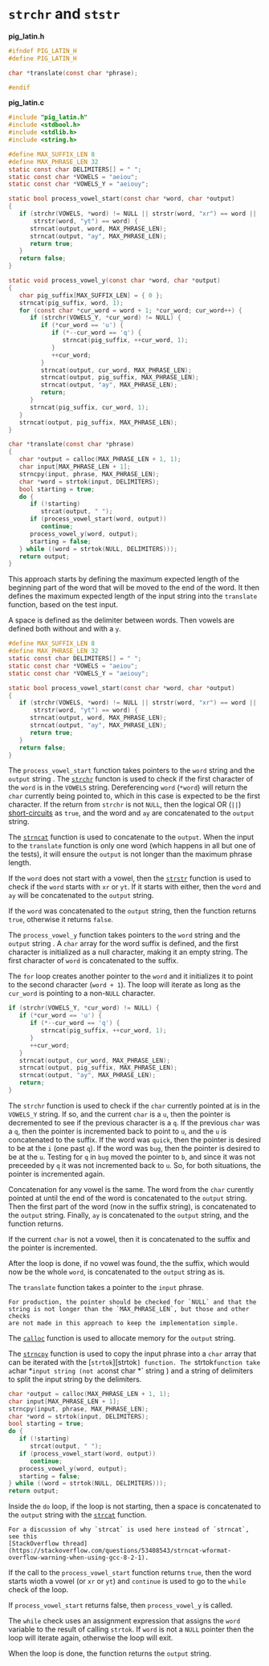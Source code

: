 # `strchr` and `ststr`

**pig_latin.h**

```c
#ifndef PIG_LATIN_H
#define PIG_LATIN_H

char *translate(const char *phrase);

#endif
```

**pig_latin.c**

```c
#include "pig_latin.h"
#include <stdbool.h>
#include <stdlib.h>
#include <string.h>

#define MAX_SUFFIX_LEN 8
#define MAX_PHRASE_LEN 32
static const char DELIMITERS[] = " ";
static const char *VOWELS = "aeiou";
static const char *VOWELS_Y = "aeiouy";

static bool process_vowel_start(const char *word, char *output)
{
   if (strchr(VOWELS, *word) != NULL || strstr(word, "xr") == word ||
       strstr(word, "yt") == word) {
      strncat(output, word, MAX_PHRASE_LEN);
      strncat(output, "ay", MAX_PHRASE_LEN);
      return true;
   }
   return false;
}

static void process_vowel_y(const char *word, char *output)
{
   char pig_suffix[MAX_SUFFIX_LEN] = { 0 };
   strncat(pig_suffix, word, 1);
   for (const char *cur_word = word + 1; *cur_word; cur_word++) {
      if (strchr(VOWELS_Y, *cur_word) != NULL) {
         if (*cur_word == 'u') {
            if (*--cur_word == 'q') {
               strncat(pig_suffix, ++cur_word, 1);
            }
            ++cur_word;
         }
         strncat(output, cur_word, MAX_PHRASE_LEN);
         strncat(output, pig_suffix, MAX_PHRASE_LEN);
         strncat(output, "ay", MAX_PHRASE_LEN);
         return;
      }
      strncat(pig_suffix, cur_word, 1);
   }
   strncat(output, pig_suffix, MAX_PHRASE_LEN);
}

char *translate(const char *phrase)
{
   char *output = calloc(MAX_PHRASE_LEN + 1, 1);
   char input[MAX_PHRASE_LEN + 1];
   strncpy(input, phrase, MAX_PHRASE_LEN);
   char *word = strtok(input, DELIMITERS);
   bool starting = true;
   do {
      if (!starting)
         strcat(output, " ");
      if (process_vowel_start(word, output))
         continue;
      process_vowel_y(word, output);
      starting = false;
   } while ((word = strtok(NULL, DELIMITERS)));
   return output;
}
```

This approach starts by defining the maximum expected length of the beginning part of the word that will be moved to the end of the word.
It then defines the maximum expected length of the input string into the `translate` function, based on the test input.

A space is defined as the delimiter between words.
Then vowels are defined both without and with a `y`.

```c
#define MAX_SUFFIX_LEN 8
#define MAX_PHRASE_LEN 32
static const char DELIMITERS[] = " ";
static const char *VOWELS = "aeiou";
static const char *VOWELS_Y = "aeiouy";

static bool process_vowel_start(const char *word, char *output)
{
   if (strchr(VOWELS, *word) != NULL || strstr(word, "xr") == word ||
       strstr(word, "yt") == word) {
      strncat(output, word, MAX_PHRASE_LEN);
      strncat(output, "ay", MAX_PHRASE_LEN);
      return true;
   }
   return false;
}
```

The `process_vowel_start` function takes pointers to the `word` string and the `output` string .
The [`strchr`][strchr] functon is used to check if the first character of the `word` is in the `VOWELS` string.
Dereferencing `word` (`*word`) will return the `char` currently being pointed to, which in this case is expected to be the first character.
If the return from `strchr` is not `NULL`, then the logical OR (`||`) [short-circuits][short-circuit] as `true`, and the word and `ay` are concatenated
to the `output` string.

The [`strncat`][strncat] function is used to concatenate to the `output`.
When the input to the `translate` function is only one word (which happens in all but one of the tests),
it will ensure the `output` is not longer than the maximum phrase length.

If the `word` does not start with a vowel, then the [`strstr`][strstr] function is used to check if the `word` starts with `xr` or `yt`.
If it starts with either, then the `word` and `ay` will be concatenated to the `output` string.

If the `word` was concatenated to the `output` string, then the function returns `true`, otherwise it returns `false`.

The `process_vowel_y` function takes pointers to the `word` string and the `output` string .
A `char` array for the word suffix is defined, and the first character is initialized as a null character,
making it an empty string.
The first character of `word` is concatenated to the suffix.

The `for` loop creates another pointer to the `word` and it initializes it to point to the second character (`word + 1`).
The loop will iterate as long as the `cur_word` is pointing to a non-`NULL` character.

```c
if (strchr(VOWELS_Y, *cur_word) != NULL) {
   if (*cur_word == 'u') {
      if (*--cur_word == 'q') {
         strncat(pig_suffix, ++cur_word, 1);
      }
      ++cur_word;
   }
   strncat(output, cur_word, MAX_PHRASE_LEN);
   strncat(output, pig_suffix, MAX_PHRASE_LEN);
   strncat(output, "ay", MAX_PHRASE_LEN);
   return;
}
```

The `strchr` function is used to check if the `char` currently pointed at is in the `VOWELS_Y` string.
If so, and the current `char` is a `u`, then the pointer is decremented to see if the previous character is a `q`.
If the previous `char` was a `q`, then the pointer is incremented back to point to `u`, and the `u` is concatenated to the suffix.
If the word was `quick`, then the pointer is desired to be at the `i` (one past `q`).
If the word was `bug`, then the pointer is desired to be at the `u`.
Testing for `q` in `bug` moved the pointer to `b`, and since it was not preceeded by `q` it was not incremented back to `u`.
So, for both situations, the pointer is incremented again.

Concatenation for any vowel is the same.
The word from the `char` curently pointed at until the end of the word is concatenated to the `output` string.
Then the first part of the word (now in the suffix string), is concatenated to the `output` string.
Finally, `ay` is concatenated to the `output` string, and the function returns.

If the current `char` is not a vowel, then it is concatenated to the suffix and the pointer is incremented.

After the loop is done, if no vowel was found, the the suffix, which would now be the whole `word`, is concatenated to the `output` string as is.

The `translate` function takes a pointer to the `input` phrase.

```exercism/note
For production, the pointer should be checked for `NULL` and that the string is not longer than the `MAX_PHRASE_LEN`, but those and other checks
are not made in this approach to keep the implementation simple.
```

The [`calloc`][calloc] function is used to allocate memory for the `output` string.

The [`strncpy`][strncpy] function is used to copy the input phrase into a `char` array that can be iterated with the [`strtok`][strtok`] function.
The `strtok` function take a `char *` input string (not a `const char *` string ) and a string of delimiters to split the input string by the delimiters.

```c
char *output = calloc(MAX_PHRASE_LEN + 1, 1);
char input[MAX_PHRASE_LEN + 1];
strncpy(input, phrase, MAX_PHRASE_LEN);
char *word = strtok(input, DELIMITERS);
bool starting = true;
do {
   if (!starting)
      strcat(output, " ");
   if (process_vowel_start(word, output))
      continue;
   process_vowel_y(word, output);
   starting = false;
} while ((word = strtok(NULL, DELIMITERS)));
return output;
```

Inside the `do` loop, if the loop is not starting, then a space is concatenated to the `output` string with the [`strcat`][strcat] function.

```exercism/note
For a discussion of why `strcat` is used here instead of `strncat`, see this
[StackOverflow thread](https://stackoverflow.com/questions/53408543/strncat-wformat-overflow-warning-when-using-gcc-8-2-1).
```

If the call to the `process_vowel_start` function returns `true`, then the word starts wioth a vowel (or `xr` or `yt`) and `continue` is used
to go to the `while` check of the loop.

If `process_vowel_start` returns false, then `process_vowel_y` is called.

The `while` check uses an assignment expression that assigns the `word` variable to the result of calling `strtok`.
If `word` is not a `NULL` pointer then the loop will iterate again, otherwise the loop will exit.

When the loop is done, the function returns the `output` string.

[strchr]: https://cplusplus.com/reference/cstring/strchr/
[strstr]: https://cplusplus.com/reference/cstring/strstr/
[short-circuit]: https://www.geeksforgeeks.org/short-circuit-evaluation-in-programming/
[strncat]: https://cplusplus.com/reference/cstring/strncat/
[calloc]: https://cplusplus.com/reference/cstdlib/calloc/
[strncpy]: https://cplusplus.com/reference/cstring/strncpy/
[strtok]: https://cplusplus.com/reference/cstring/strtok/
[strcat]: https://cplusplus.com/reference/cstring/strcat/
